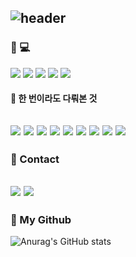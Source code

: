 ![header](https://capsule-render.vercel.app/api?type=rounded%12&color=gradient&text=%20Park%20Soo%20Bin%20&height=150&fontSize=50&textBg=Flase)
---

### 🔗 💻
<img src="https://img.shields.io/badge/Python-3776AB?style=flat-square&logo=Python&logoColor=white"/></a>
<img src="https://img.shields.io/badge/R-276DC3?style=flat-square&logo=R&logoColor=white"/>
<img src="https://img.shields.io/badge/Mysql-4479A1?style=flat-square&logo=MySql&logoColor=white"/></a>
<img src="https://img.shields.io/badge/Linux-FCC624?style=flat-square&logo=Linux&logoColor=white"/></a>
<img src="https://img.shields.io/badge/Ubuntu-E95420?style=flat-square&logo=Ubuntu&logoColor=white"/></a>

#### 🔗 한 번이라도 다뤄본 것
<img src="https://img.shields.io/badge/HTML-E34F26?style=flat-square&logo=HTML5&logoColor=white"/></a>
<img src="https://img.shields.io/badge/CSS-1572B6?style=flat-square&logo=CSS3&logoColor=white"/></a>
<img src="https://img.shields.io/badge/JavaScript-F7DF1E?style=flat-square&logo=JavaScript&logoColor=white"/></a>
<img src="https://img.shields.io/badge/jQuery-0769AD?style=flat-square&logo=jQuery&logoColor=white"/></a>
<img src="https://img.shields.io/badge/Django-092E20?style=flat-square&logo=Django&logoColor=white"/></a>
<img src="https://img.shields.io/badge/MongoDB-47A248?style=flat-square&logo=MongoDB&logoColor=white"/></a>
<img src="https://img.shields.io/badge/Hadoop-66CCFF?style=flat-square&logo=Hadoop&logoColor=white"/></a>
<img src="https://img.shields.io/badge/Spark-E25A1C?style=flat-square&logo=Spark&logoColor=white"/></a>
<img src="https://img.shields.io/badge/Airflow-017CEE?style=flat-square&logo=Airflow&logoColor=white"/></a>
---

### 🔗 Contact
<a href="mailto:parksoobin0406@gmail.com"><img src="https://img.shields.io/badge/Gmail-d14836?style=flat-square&logo=Gmail&logoColor=white&link=parksoobin0406@gmail.com"/></a>
<img src="https://img.shields.io/badge/Notion-000000?style=flat-square&logo=Notion&logoColor=white"/></a>
---

### 🔗 My Github
![Anurag's GitHub stats](https://github-readme-stats.vercel.app/api?username=subin-park46&show_icons=true&theme=tokyonight)

